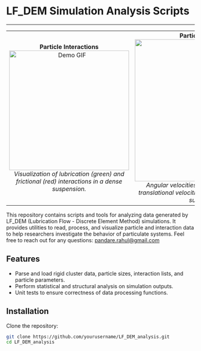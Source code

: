 # LF_DEM Simulation Analysis Scripts

---

<table>
<tr>
<td align="center">
  <strong>Particle Interactions</strong><br/>
  <img src="assets/particle_interactions.gif" alt="Demo GIF" width="320"/><br/>
  <em>Visualization of lubrication (green) and frictional (red) interactions in a dense suspension.</em>
</td>
<td align="center">
  <strong>Particle Velocities</strong><br/>
  <img src="assets/velocity_map.gif" alt="Demo GIF" width="380"/><br/>
  <em>Angular velocities shown by particle color; translational velocities by red arrows in a dense suspension.</em>
</td>
</tr>
</table>


This repository contains scripts and tools for analyzing data generated by LF_DEM (Lubrication Flow - Discrete Element Method) simulations. It provides utilities to read, process, and visualize particle and interaction data to help researchers investigate the behavior of particulate systems.
Feel free to reach out for any questions: pandare.rahul@gmail.com

## Features
- Parse and load rigid cluster data, particle sizes, interaction lists, and particle parameters.
- Perform statistical and structural analysis on simulation outputs.
- Unit tests to ensure correctness of data processing functions.

## Installation

Clone the repository:

```bash
git clone https://github.com/yourusername/LF_DEM_analysis.git
cd LF_DEM_analysis
